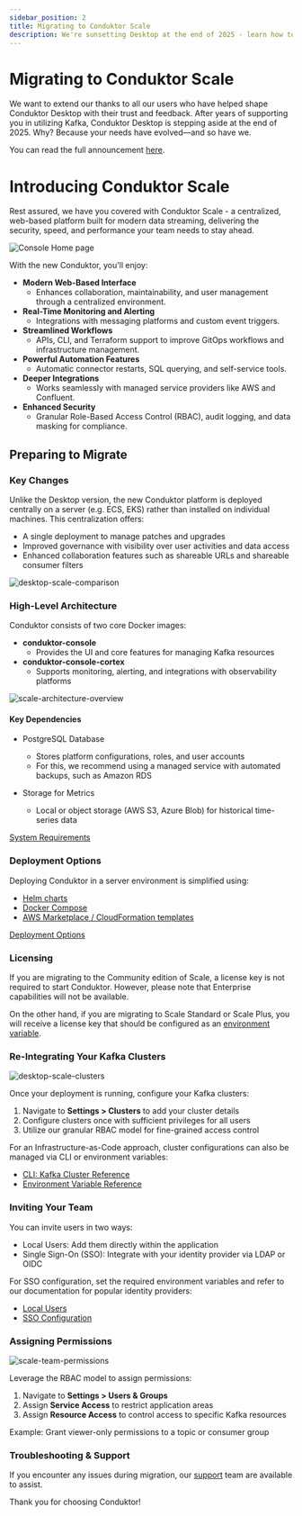 ```yaml
---
sidebar_position: 2
title: Migrating to Conduktor Scale
description: We're sunsetting Desktop at the end of 2025 - learn how to migrate to Conduktor Scale
---
```


# Migrating to Conduktor Scale

We want to extend our thanks to all our users who have helped shape Conduktor Desktop with their trust and feedback. After years of supporting you in utilizing Kafka, Conduktor Desktop is stepping aside at the end of 2025. Why? Because your needs have evolved—and so have we.

You can read the full announcement [here](https://conduktor.io/desktop). 

# Introducing Conduktor Scale

Rest assured, we have you covered with Conduktor Scale - a centralized, web-based platform built for modern data streaming, delivering the security, speed, and performance your team needs to stay ahead.

![Console Home page](../platform/assets/home.png)

With the new Conduktor, you'll enjoy:
 - **Modern Web-Based Interface**
    - Enhances collaboration, maintainability, and user management through a centralized environment.
 - **Real-Time Monitoring and Alerting**
    - Integrations with messaging platforms and custom event triggers.
 - **Streamlined Workflows**
    - APIs, CLI, and Terraform support to improve GitOps workflows and infrastructure management.
 - **Powerful Automation Features**
    - Automatic connector restarts, SQL querying, and self-service tools.
 - **Deeper Integrations**
    - Works seamlessly with managed service providers like AWS and Confluent.
 - **Enhanced Security**
    - Granular Role-Based Access Control (RBAC), audit logging, and data masking for compliance.

## Preparing to Migrate

### Key Changes

Unlike the Desktop version, the new Conduktor platform is deployed centrally on a server (e.g. ECS, EKS) rather than installed on individual machines. This centralization offers:

 - A single deployment to manage patches and upgrades
 - Improved governance with visibility over user activities and data access
 - Enhanced collaboration features such as shareable URLs and shareable consumer filters

![desktop-scale-comparison](./assets/desktop-console-comparison.png)

### High-Level Architecture

Conduktor consists of two core Docker images:

 - **conduktor-console**
    - Provides the UI and core features for managing Kafka resources
 - **conduktor-console-cortex**
    - Supports monitoring, alerting, and integrations with observability platforms

![scale-architecture-overview](./assets/scale-architecture-overview.png)

#### Key Dependencies

 - PostgreSQL Database
    - Stores platform configurations, roles, and user accounts
    - For this, we recommend using a managed service with automated backups, such as Amazon RDS

 - Storage for Metrics
    - Local or object storage (AWS S3, Azure Blob) for historical time-series data

[System Requirements](../../platform/get-started/installation/hardware)

### Deployment Options

Deploying Conduktor in a server environment is simplified using:

 - [Helm charts](../../platform/get-started/installation/get-started/kubernetes)
 - [Docker Compose](../../platform/get-started/installation/get-started/docker)
 - [AWS Marketplace / CloudFormation templates](../../platform/get-started/installation/get-started/aws-marketplace-and-cloudformation)

[Deployment Options](../../platform/category/deployment-options)

### Licensing

If you are migrating to the Community edition of Scale, a license key is not required to start Conduktor. However, please note that Enterprise capabilities will not be available.

On the other hand, if you are migrating to Scale Standard or Scale Plus, you will receive a license key that should be configured as an [environment variable](../platform/get-started/configuration/env-variables/#global-properties).

### Re-Integrating Your Kafka Clusters

![desktop-scale-clusters](./assets/desktop-scale-clusters.png)

Once your deployment is running, configure your Kafka clusters:

 1. Navigate to **Settings > Clusters** to add your cluster details
 2. Configure clusters once with sufficient privileges for all users
 3. Utilize our granular RBAC model for fine-grained access control

For an Infrastructure-as-Code approach, cluster configurations can also be managed via CLI or environment variables:

 - [CLI: Kafka Cluster Reference](../../platform/reference/resource-reference/console/#kafkacluster)
 - [Environment Variable Reference](../../platform/get-started/configuration/env-variables/#kafka-clusters-properties)

### Inviting Your Team

You can invite users in two ways:

 - Local Users: Add them directly within the application
 - Single Sign-On (SSO): Integrate with your identity provider via LDAP or OIDC

For SSO configuration, set the required environment variables and refer to our documentation for popular identity providers:

 - [Local Users](../../platform/get-started/configuration/user-authentication/local-admin-and-users/)
 - [SSO Configuration](../../platform/category/configure-sso)

### Assigning Permissions

![scale-team-permissions](./assets/scale-team-permissions.png)

Leverage the RBAC model to assign permissions:

 1. Navigate to **Settings > Users & Groups**
 2. Assign **Service Access** to restrict application areas
 3. Assign **Resource Access** to control access to specific Kafka resources

Example: Grant viewer-only permissions to a topic or consumer group

### Troubleshooting & Support

If you encounter any issues during migration, our [support](https://support.conduktor.io/) team are available to assist.

Thank you for choosing Conduktor!


